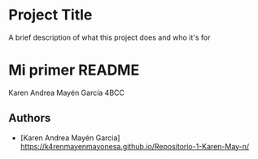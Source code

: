 
# Project Title

A brief description of what this project does and who it's for


# Mi primer README

Karen Andrea Mayén García 4BCC
## Authors
- [Karen Andrea Mayén Garcia] https://k4renmayenmayonesa.github.io/Repositorio-1-Karen-May-n/

